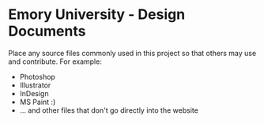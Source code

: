# Emory University - Design Documents

Place any source files commonly used in this project so that others may use and contribute. For example:

* Photoshop
* Illustrator
* InDesign
* MS Paint :)
* ... and other files that don't go directly into the website